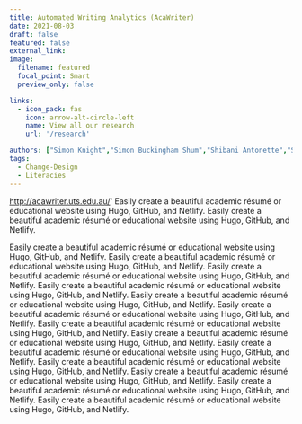 ```yaml
---
title: Automated Writing Analytics (AcaWriter)
date: 2021-08-03
draft: false
featured: false
external_link: 
image:
  filename: featured
  focal_point: Smart
  preview_only: false

links:
  - icon_pack: fas
    icon: arrow-alt-circle-left
    name: View all our research
    url: '/research'

authors: ["Simon Knight","Simon Buckingham Shum","Shibani Antonette","Sophie Abel"]
tags: 
  - Change-Design
  - Literacies
---
```


http://acawriter.uts.edu.au/'
Easily create a beautiful academic résumé or educational website using Hugo, GitHub, and Netlify. Easily create a beautiful academic résumé or educational website using Hugo, GitHub, and Netlify. 

Easily create a beautiful academic résumé or educational website using Hugo, GitHub, and Netlify. Easily create a beautiful academic résumé or educational website using Hugo, GitHub, and Netlify. Easily create a beautiful academic résumé or educational website using Hugo, GitHub, and Netlify. Easily create a beautiful academic résumé or educational website using Hugo, GitHub, and Netlify. Easily create a beautiful academic résumé or educational website using Hugo, GitHub, and Netlify. Easily create a beautiful academic résumé or educational website using Hugo, GitHub, and Netlify. Easily create a beautiful academic résumé or educational website using Hugo, GitHub, and Netlify. Easily create a beautiful academic résumé or educational website using Hugo, GitHub, and Netlify. Easily create a beautiful academic résumé or educational website using Hugo, GitHub, and Netlify. Easily create a beautiful academic résumé or educational website using Hugo, GitHub, and Netlify. Easily create a beautiful academic résumé or educational website using Hugo, GitHub, and Netlify. Easily create a beautiful academic résumé or educational website using Hugo, GitHub, and Netlify. Easily create a beautiful academic résumé or educational website using Hugo, GitHub, and Netlify. 